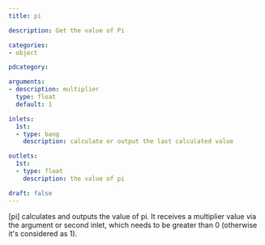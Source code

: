 ```yaml
---
title: pi

description: Get the value of Pi

categories:
- object

pdcategory:

arguments:
- description: multiplier
  type: float
  default: 1

inlets:
  1st:
  - type: bang
    description: calculate or output the last calculated value

outlets:
  1st:
  - type: float
    description: the value of pi

draft: false
---
```


[pi] calculates and outputs the value of pi. It receives a multiplier value via the argument or second inlet, which needs to be greater than 0 (otherwise it's considered as 1).

